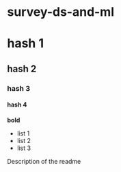 # survey-ds-and-ml
# hash 1
## hash 2
### hash 3
#### hash 4
**bold**
 - list 1
 - list 2
 - list 3

Description of the readme
